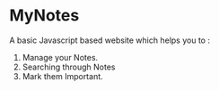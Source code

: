 # MyNotes
A basic Javascript based website which helps you to :
1) Manage your Notes.
2) Searching through Notes
3) Mark them Important.
